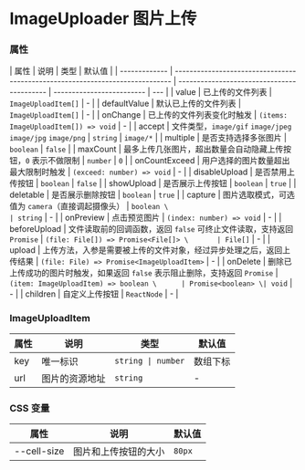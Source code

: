 # ImageUploader 图片上传

<code src="./demos/demo1.tsx"></code>
<code src="./demos/demo2.tsx"></code>

### 属性

| 属性          | 说明                                                                          | 类型                                       | 默认值                    |
| ------------- | ----------------------------------------------------------------------------- | ------------------------------------------ | ------------------------- | --- |
| value         | 已上传的文件列表                                                              | `ImageUploadItem[]`                        | -                         |
| defaultValue  | 默认已上传的文件列表                                                          | `ImageUploadItem[]`                        | -                         |
| onChange      | 已上传的文件列表变化时触发                                                    | `(items: ImageUploadItem[]) => void`       | -                         |
| accept        | 文件类型，`image/gif` `image/jpeg` `image/jpg` `image/png`                    | `string`                                   | `image/*`                 |
| multiple      | 是否支持选择多张图片                                                          | `boolean`                                  | `false`                   |
| maxCount      | 最多上传几张图片，超出数量会自动隐藏上传按钮，`0` 表示不做限制                | `number`                                   | `0`                       |
| onCountExceed | 用户选择的图片数量超出最大限制时触发                                          | `(exceed: number) => void`                 | -                         |
| disableUpload | 是否禁用上传按钮                                                              | `boolean`                                  | `false`                   |
| showUpload    | 是否展示上传按钮                                                              | `boolean`                                  | `true`                    |
| deletable     | 是否展示删除按钮                                                              | `boolean`                                  | `true`                    |
| capture       | 图片选取模式，可选值为 `camera`（直接调起摄像头）                             | `boolean \                                 | string`                   | -   |
| onPreview     | 点击预览图片                                                                  | `(index: number) => void`                  | -                         |
| beforeUpload  | 文件读取前的回调函数，返回 `false` 可终止文件读取，支持返回 `Promise`         | `(file: File[]) => Promise<File[]> \       | File[]`                   | -   |
| upload        | 上传方法，入参是需要被上传的文件对象，经过异步处理之后，返回上传结果          | `(file: File) => Promise<ImageUploadItem>` | -                         |
| onDelete      | 删除已上传成功的图片时触发，如果返回 `false` 表示阻止删除，支持返回 `Promise` | `(item: ImageUploadItem) => boolean \      | Promise<boolean> \| void` | -   |
| children      | 自定义上传按钮                                                                | `ReactNode`                                | -                         |

### ImageUploadItem

| 属性 | 说明           | 类型               | 默认值   |
| ---- | -------------- | ------------------ | -------- |
| key  | 唯一标识       | `string \| number` | 数组下标 |
| url  | 图片的资源地址 | `string`           | -        |

### CSS 变量

| 属性        | 说明                 | 默认值 |
| ----------- | -------------------- | ------ |
| --cell-size | 图片和上传按钮的大小 | `80px` |
